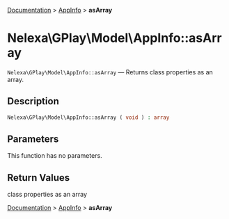 [Documentation](../../README.md) > [AppInfo](README.md) > **asArray**

# Nelexa\GPlay\Model\AppInfo::asArray
`Nelexa\GPlay\Model\AppInfo::asArray` — Returns class properties as an array.

## Description
```php
Nelexa\GPlay\Model\AppInfo::asArray ( void ) : array
```

## Parameters
This function has no parameters.

## Return Values
class properties as an array

[Documentation](../../README.md) > [AppInfo](README.md) > **asArray**
